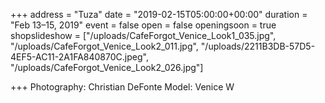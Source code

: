 +++
address = "Tuza"
date = "2019-02-15T05:00:00+00:00"
duration = "Feb 13–15, 2019"
event = false
open = false
openingsoon = true
shopslideshow = ["/uploads/CafeForgot_Venice_Look1_035.jpg", "/uploads/CafeForgot_Venice_Look2_011.jpg", "/uploads/2211B3DB-57D5-4EF5-AC11-2A1FA840870C.jpeg", "/uploads/CafeForgot_Venice_Look2_026.jpg"]

+++
Photography: Christian DeFonte Model: Venice W 
